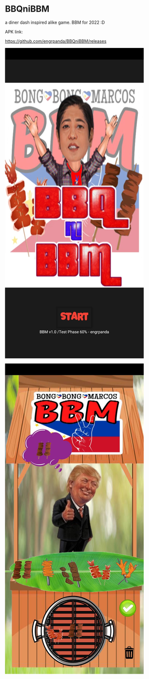 # BBQniBBM
a diner dash inspired alike game. BBM for 2022 :D

APK link:

https://github.com/engrpanda/BBQniBBM/releases



![screen1](https://github.com/engrpanda/BBQniBBM/blob/main/SS/2.jpg)

![screen1](https://github.com/engrpanda/BBQniBBM/blob/main/SS/1.jpg)



